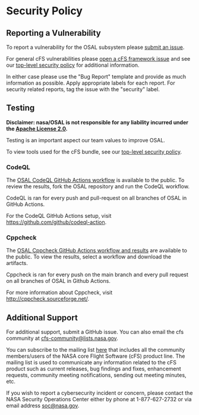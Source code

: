# Security Policy

## Reporting a Vulnerability

To report a vulnerability for the OSAL subsystem please [submit an issue](https://github.com/nasa/osal/issues/new/choose).

For general cFS vulnerabilities please [open a cFS framework issue](https://github.com/nasa/cfs/issues/new/choose) and see our [top-level security policy](https://github.com/nasa/cFS/security/policy) for additional information.

In either case please use the "Bug Report" template and provide as much information as possible. Apply appropriate labels for each report. For security related reports, tag the issue with the "security" label.

## Testing

**Disclaimer: nasa/OSAL is not responsible for any liability incurred under the [Apache License 2.0](https://github.com/nasa/osal/blob/main/LICENSE).**

Testing is an important aspect our team values to improve OSAL. 

To view tools used for the cFS bundle, see our [top-level security policy](https://github.com/nasa/cFS/security/policy). 

### CodeQL

The [OSAL CodeQL GitHub Actions workflow](https://github.com/nasa/osal/actions/workflows/codeql-build.yml) is available to the public. To review the results, fork the OSAL repository and run the CodeQL workflow. 

CodeQL is ran for every push and pull-request on all branches of OSAL in GitHub Actions. 

For the CodeQL GitHub Actions setup, visit https://github.com/github/codeql-action. 

### Cppcheck

The [OSAL Cppcheck GitHub Actions workflow and results](https://github.com/nasa/osal/actions/workflows/static-analysis.yml) are available to the public. To view the results, select a workflow and download the artifacts. 

Cppcheck is ran for every push on the main branch and every pull request on all branches of OSAL in Github Actions. 

For more information about Cppcheck, visit http://cppcheck.sourceforge.net/.

## Additional Support

For additional support, submit a GitHub issue. You can also email the cfs community at cfs-community@lists.nasa.gov. 

You can subscribe to the mailing list [here](https://lists.nasa.gov/mailman/listinfo/cfs-community) that includes all the community members/users of the NASA core Flight Software (cFS) product line. The mailing list is used to communicate any information related to the cFS product such as current releases, bug findings and fixes, enhancement requests, community meeting notifications, sending out meeting minutes, etc.

If you wish to report a cybersecurity incident or concern, please contact the NASA Security Operations Center either by phone at 1-877-627-2732 or via email address soc@nasa.gov.
